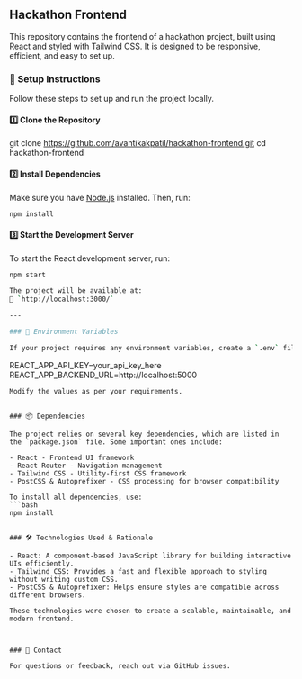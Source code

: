 
## Hackathon Frontend  

This repository contains the frontend of a hackathon project, built using React and styled with Tailwind CSS. It is designed to be responsive, efficient, and easy to set up.  


### 🚀 Setup Instructions  

Follow these steps to set up and run the project locally.  

#### 1️⃣ Clone the Repository  
git clone https://github.com/avantikakpatil/hackathon-frontend.git
cd hackathon-frontend

#### 2️⃣ Install Dependencies  
Make sure you have [Node.js](https://nodejs.org/) installed. Then, run:  
```bash
npm install
```  

#### 3️⃣ Start the Development Server  
To start the React development server, run:  
```bash
npm start

The project will be available at:  
🔗 `http://localhost:3000/`  

---

### 🔑 Environment Variables  

If your project requires any environment variables, create a `.env` file in the root directory and define them as follows:  
```
REACT_APP_API_KEY=your_api_key_here
REACT_APP_BACKEND_URL=http://localhost:5000
```  
Modify the values as per your requirements.  


### 📦 Dependencies  

The project relies on several key dependencies, which are listed in the `package.json` file. Some important ones include:  

- React - Frontend UI framework  
- React Router - Navigation management  
- Tailwind CSS - Utility-first CSS framework  
- PostCSS & Autoprefixer - CSS processing for browser compatibility  

To install all dependencies, use:  
```bash
npm install


### 🛠️ Technologies Used & Rationale  

- React: A component-based JavaScript library for building interactive UIs efficiently.  
- Tailwind CSS: Provides a fast and flexible approach to styling without writing custom CSS.  
- PostCSS & Autoprefixer: Helps ensure styles are compatible across different browsers.  

These technologies were chosen to create a scalable, maintainable, and modern frontend.  



### 💬 Contact  

For questions or feedback, reach out via GitHub issues.  

